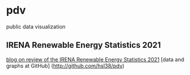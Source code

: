 # pdv
public data visualization

## IRENA Renewable Energy Statistics 2021
[blog on review of the IRENA Renewable Energy Statistics 2021](https://hsl9.tistory.com/notice/15)
[data and graphs at GitHub] (http://github.com/hsl38/pdv)
